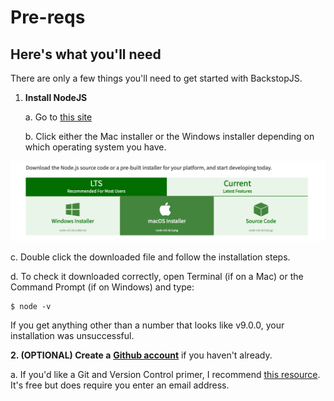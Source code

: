 # Pre-reqs

## Here's what you'll need

There are only a few things you'll need to get started with BackstopJS.

1. **Install NodeJS**

   a. Go to [this site](https://nodejs.org/en/download/)

   b. Click either the Mac installer or the Windows installer depending on which operating system you have.

![Image](.gitbook/assets/image.png)

c. Double click the downloaded file and follow the installation steps.

d. To check it downloaded correctly, open Terminal \(if on a Mac\) or the Command Prompt \(if on Windows\) and type:

```text
$ node -v
```

If you get anything other than a number that looks like v9.0.0, your installation was unsuccessful.

**2. \(OPTIONAL\) Create a** [**Github account**](https://github.com/) if you haven't already.

a. If you'd like a Git and Version Control primer, I recommend [this resource](https://hellowebbooks.com/learn-command-line/). It's free but does require you enter an email address.

